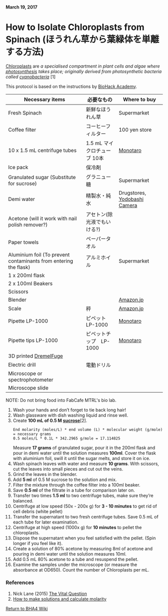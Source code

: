 #### March 19, 2017

# How to Isolate Chloroplasts from Spinach (ほうれん草から葉緑体を単離する方法)

[Chloroplasts](https://en.wikipedia.org/wiki/Chloroplast) are *a specialised compartment in plant cells and algae where [photosynthesis](https://en.wikipedia.org/wiki/Photosynthesis) takes place; originally derived from photosynthetic bacteria called [cyanobacteria](https://en.wikipedia.org/wiki/Cyanobacteria)* [1]

This protocol is based on the instructions by [BioHack Academy](http://biohackacademy.github.io/bha4/class/7/chloroplast-isolation/).

Necessary items | 必要なもの | Where to buy
--- | --- | ---
Fresh Spinach | 新鮮なほうれん草 | Supermarket
Coffee filter | コーヒーフィルター | 100 yen store
10 x 1.5 mL centrifuge tubes | 1.5 mL マイクロチューブ 10本 | [Monotaro](http://ihc.monotaro.com/item/C40467831/)
Ice pack | 保冷剤 |
Granulated sugar (Substitute for sucrose) | グラニュー糖 | Supermarket
Demi water | 精製水・純水 | Drugstores, [Yodobashi Camera](http://www.yodobashi.com/%E5%8F%A4%E6%B2%B3%E8%96%AC%E5%93%81%E5%B7%A5%E6%A5%AD-KYK-02-101-%E9%AB%98%E7%B4%94%E5%BA%A6%E7%B2%BE%E8%A3%BD%E6%B0%B4-%E3%82%AF%E3%83%AA%E3%83%BC%E3%83%B3-%E3%82%AF%E3%83%AA%E3%83%BC%E3%83%B3-2L/pd/100000001001990277/)
Acetone (will it work with nail polish remover?) | アセトン(除光液でもいける?) |
Paper towels| ペーパータオル |
Aluminium foil (To prevent contaminants from entering the flask) | アルミホイル | Supermarket
1 x 200ml flask |  |
2 x 100ml Beakers |  |
Scissors|  |
Blender |  | [Amazon.jp](https://www.amazon.co.jp/gp/product/B0014P867O/ref=oh_aui_detailpage_o02_s00?ie=UTF8&psc=1)
Scale | 秤 | [Amazon.jp](https://www.amazon.co.jp/%E3%82%BF%E3%83%8B%E3%82%BF-%E3%83%87%E3%82%B8%E3%82%BF%E3%83%AB%E3%82%AF%E3%83%83%E3%82%AD%E3%83%B3%E3%82%B0%E3%82%B9%E3%82%B1%E3%83%BC%E3%83%AB-0-1g%E5%8D%98%E4%BD%8D-300g%E3%81%BE%E3%81%A7-KD-320-WH/dp/B002P67LH2)
Pipette LP-1000 | ピペット LP-1000 | [Monotaro](http://ihc.monotaro.com/item/C37174015/)
Pipette tips LP-1000　| ピペットチップ　LP-1000 | [Monotaro](http://ihc.monotaro.com/item/C37452414/)
3D printed [DremelFuge]() |  |
Electric drill | 電動ドリル |
Microscope or spectrophotometer |  |
Microscope slide |  |

NOTE: Do not bring food into FabCafe MTRL's bio lab.

1. Wash your hands and don’t forget to tie back long hair!
2. Wash glassware with dish washing liquid and rinse well.
3. Create **100 mL of 0.5 M [sucrose](https://pubchem.ncbi.nlm.nih.gov/compound/sucrose#section=Top)**[2].
   ```  
   End molarity (moles/L) * end volume (L) * molecular weight (g/mole) = necessary grams  
   0.5 moles/L * 0.1L * 342.2965 g/mole = 17.114825  
   ```
   Measure **17 grams** of granulated sugar, pour it in the 200ml flask and pour in demi water until the solution measures **100ml**. Cover the flask with aluminium foil, swill it until the sugar melts, and store it on ice.
4. Wash spinach leaves with water and measure **10 grams**. With scissors, cut the leaves into small pieces and cut out the veins.
5. Grind the leaves in the blender.
6. Add **5 ml** of 0.5 M sucrose to the solution and mix.
7. Filter the mixture through the coffee filter into a 100ml beaker.
8. Save **0.5 ml** of the filtrate in a tube for comparison later on.
9. Transfer two times **1.5 ml** to two centrifuge tubes, make sure they’re balanced.
10. Centrifuge at low speed (50x - 200x g) for **3 - 10 minutes** to get rid of cell debris (white pellet)
11. Transfer the supernatant to two fresh centrifuge tubes. Save 0.5 mL of each tube for later examination.
12. Centrifuge at high speed (1000x g) for **10 minutes** to pellet the chloroplasts.
13. Dispose the supernatant when you feel satisfied with the pellet. (Spin longer if you feel like it).
14. Create a solution of 80% acetone by measuring 8ml of acetone and pouring in demi water until the solution measures 10ml.
15. Add 0.5 mL 80% acetone to a tube and resuspend the pellet.
16. Examine the samples under the microscope (or measure the absorbance at OD650). Count the number of Chloroplasts per mL.

### References
1. Nick Lane (2015) [The Vital Question](https://www.amazon.co.jp/Vital-Question-Why-Life-Way/dp/1781250367)
2. [How to make solutions and calculate molarity ](http://www.vcu.edu/csbc/bbsi/inst/courses/courses-2007/intro/molarity.pdf)

[Return to BHA4 Wiki](https://github.com/BioClub/lab/wiki/BHA4)
